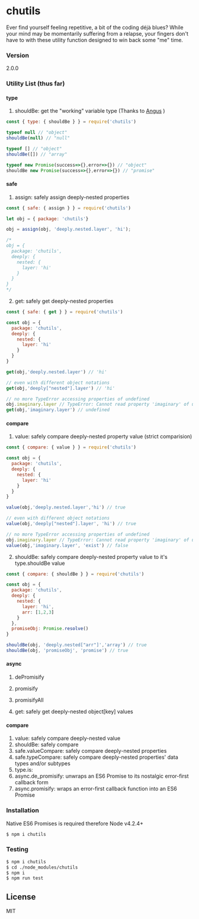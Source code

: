 # chutils
Ever find yourself feeling repetitive, a bit of the coding déjà blues? While your mind may be momentarily suffering from a relapse, your fingers don't have to with these utility function designed to win back some "me" time.
 
### Version
2.0.0

### Utility List (thus far)
#### type
1. shouldBe: get the "working" variable type (Thanks to [Angus](https://javascriptweblog.wordpress.com/2011/08/08/fixing-the-javascript-typeof-operator/)
)

```javascript
const { type: { shouldBe } } = require('chutils')

typeof null // "object"
shouldBe(null) // "null"

typeof [] // "object"
shouldBe([]) // "array"

typeof new Promise(success=>{},error=>{}) // "object"
shouldBe new Promise(success=>{},error=>{}) // "promise"
```

    

#### safe
1. assign: safely assign deeply-nested properties
```javascript
const { safe: { assign } } = require('chutils')

let obj = { package: 'chutils'}

obj = assign(obj, 'deeply.nested.layer', 'hi');

/*
obj = {
  package: 'chutils',
  deeply: {
    nested: {
      layer: 'hi' 
    }
  }
} 
*/
```
2. get: safely get deeply-nested properties
```javascript
const { safe: { get } } = require('chutils')

const obj = {
  package: 'chutils',
  deeply: {
    nested: {
      layer: 'hi' 
    }
  }
} 

get(obj,'deeply.nested.layer') // 'hi'

// even with different object notations
get(obj,'deeply["nested"].layer') // 'hi'

// no more TypeError accessing properties of undefined
obj.imaginary.layer // TypeError: Cannot read property 'imaginary' of undefined
get(obj,'imaginary.layer') // undefined
```
#### compare
1. value: safely compare deeply-nested property value (strict comparision)
```javascript
const { compare: { value } } = require('chutils')

const obj = {
  package: 'chutils',
  deeply: {
    nested: {
      layer: 'hi' 
    }
  }
} 

value(obj,'deeply.nested.layer','hi') // true

// even with different object notations
value(obj,'deeply["nested"].layer', 'hi') // true

// no more TypeError accessing properties of undefined
obj.imaginary.layer // TypeError: Cannot read property 'imaginary' of undefined
value(obj,'imaginary.layer', 'exist') // false
```

2. shouldBe: safely compare deeply-nested property value to it's type.shouldBe value
```javascript
const { compare: { shouldBe } } = require('chutils')

const obj = {
  package: 'chutils',
  deeply: {
    nested: {
      layer: 'hi',
      arr: [1,2,3]
    }
  },
  promiseObj: Promise.resolve()
} 

shouldBe(obj, 'deeply.nested["arr"]','array') // true
shouldBe(obj, 'promiseObj', 'promise') // true
```
#### async
1. dePromisify
2. promisify
3. promisifyAll

2. get: safely get deeply-nested object[key] values

#### compare
1. value: safely compare deeply-nested value
2. shouldBe: safely compare 
3. safe.valueCompare: safely compare deeply-nested properties
4. safe.typeCompare: safely compare deeply-nested properties' data types and/or subtypes 
5. type.is: 
6. async.de_promisify: unwraps an ES6 Promise to its nostalgic error-first callback form
7. async.promisify: wraps an error-first callback function into an ES6 Promise

### Installation
Native ES6 Promises is required therefore Node v4.2.4+
```sh
$ npm i chutils
```

### Testing
```sh
$ npm i chutils
$ cd ./node_modules/chutils
$ npm i
$ npm run test
```

License
----

MIT